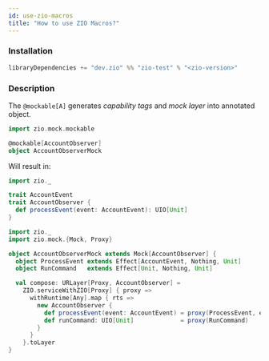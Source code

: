 ```yaml
---
id: use-zio-macros
title: "How to use ZIO Macros?"
---
```



### Installation

```scala
libraryDependencies += "dev.zio" %% "zio-test" % "<zio-version>"
```

### Description

The `@mockable[A]` generates _capability tags_ and _mock layer_ into annotated object.

```scala
import zio.mock.mockable

@mockable[AccountObserver]
object AccountObserverMock
```

Will result in:

```scala mdoc:invisible
import zio._

trait AccountEvent
trait AccountObserver {
  def processEvent(event: AccountEvent): UIO[Unit]
}
```

```scala mdoc:compile-only
import zio._
import zio.mock.{Mock, Proxy}

object AccountObserverMock extends Mock[AccountObserver] {
  object ProcessEvent extends Effect[AccountEvent, Nothing, Unit]
  object RunCommand   extends Effect[Unit, Nothing, Unit]

  val compose: URLayer[Proxy, AccountObserver] =
    ZIO.serviceWithZIO[Proxy] { proxy =>
      withRuntime[Any].map { rts =>
        new AccountObserver {
          def processEvent(event: AccountEvent) = proxy(ProcessEvent, event)
          def runCommand: UIO[Unit]             = proxy(RunCommand)
        }
      }
    }.toLayer
}
```
